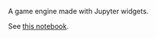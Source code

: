 A game engine made with Jupyter widgets.

See [this notebook](https://nbviewer.jupyter.org/github/quantumjim/jupyter-widget-game-engine/blob/master/jupyter_widget_game.ipynb).
